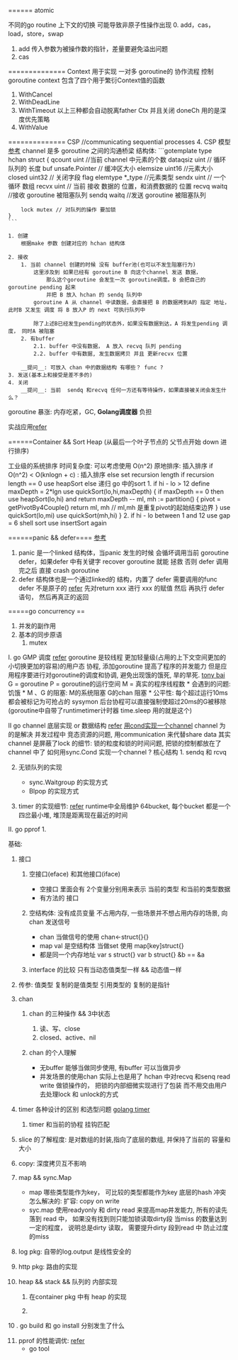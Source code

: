 
======
atomic

不同的go routine 上下文的切换 可能导致非原子性操作出现
0. add，cas，load，store，swap
1. add
    传入参数为被操作数的指针，差量要避免溢出问题
2. cas

==============
Context 
 用于实现 一对多 goroutine的 协作流程 控制goroutine
   context 包含了四个用于繁衍Context值的函数
   1. WithCancel
   2. WithDeadLine
   3. WithTimeout
   以上三种都会自动脱离father Ctx 并且关闭 doneCh 用的是深度优先策略
   4. WithValue

==============
CSP
//communicating sequential processes
4. CSP 模型[参考](https://draveness.me/golang-channel)
    channel 是多 goroutine 之间的沟通桥梁
    结构体: 
    ```gotemplate
    type hchan struct {
    	qcount   uint //当前 channel 中元素的个数
    	dataqsiz uint // 循环队列的 长度
    	buf      unsafe.Pointer // 缓冲区大小
    	elemsize uint16 //元素大小
    	closed   uint32 // 关闭字段 flag
    	elemtype *_type //元素类型
    	sendx    uint  // 一个循环 数组
    	recvx    uint  // 当前 接收 数据的 位置，和消费数据的 位置
    	recvq    waitq //接收 goroutine 被阻塞队列
    	sendq    waitq //发送 goroutine 被阻塞队列
    
    	lock mutex // 对队列的操作 要加锁
    }
    ```
    
    1. 创建
        根据make 参数 创建对应的 hchan 结构体
        
    2. 接收
        1. 当前 channel 创建的时候 没有 buffer池(也可以不发生阻塞行为)
            这里涉及到 如果已经有 goroutine B 向这个channel 发送 数据，
                那么这个goroutine 会发生一次 goroutine调度。B 会把自己的 goroutine pending 起来
                并把 B 放入 hchan 的 sendq 队列中
            goroutine A 从 channel 中读数据，会直接把 B 的数据拷到A的 指定 地址，此时B 又发生 调度 将 B 放入P 的 next 可执行队列中
            
            除了上述B已经发生pending的状态外，如果没有数据到达，A 将发生pending 调度， 同时A 被阻塞
        2. 有buffer
            2.1. buffer 中没有数据， A 放入 recvq 队列 pending
            2.2. buffer 中有数据, 发生数据拷贝 并且 更新recvx 位置
            
        __提问__: 可放入 chan 中的数据结构 有哪些？ func ? 
    3. 发送(基本上和接受是差不多的)
    4. 关闭
        __提问__: 当前  sendq 和recvq 任何一方还有等待操作，如果直接被关闭会发生什么？
        
goroutine 暴涨:
    内存吃紧，GC, __Golang调度器__ 负担 

实战应用[refer](https://mp.weixin.qq.com/s/CGLWKawX7qTaMqIMWqmptA)


======Container && Sort
Heap (从最后一个叶子节点的 父节点开始 down 进行排序)

工业级的系统排序
    时间复杂度: 可以考虑使用 O(n^2)
    原地排序: 插入排序
    if O(n^2) < O(knlogn + c) : 插入排序
    else set recursion length 
        if recursion length == 0 
            use heapSort
        else 
            递归
go 中的sort 
    1. if hi - lo > 12
         define maxDepth = 2*lgn
         use quickSort(lo,hi,maxDepth) {
            if maxDepth == 0 then use heapSort(lo,hi) and return
            maxDepth -- 
            ml, mh := partition() {
                pivot = getPivotBy4Couple()
                return ml, mh // ml,mh 是重复pivot的起始结束边界
            }
            use quickSort(lo,mi)
            use quickSort(mh,hi)
         }
    2. if hi - lo between 1 and 12
        use gap = 6 shell sort
        use insertSort again
    
======panic && defer==== [参考](https://draveness.me/golang-panic-recover)
1. panic 是一个linked 结构体，当panic 发生的时候 会循坏调用当前 goroutine defer，如果defer 中有关键字 recover
    goroutine 就能 拯救 否则 defer 调用完之后 直接 crash goroutine
2. defer 结构体也是一个通过linked的 结构，内置了 defer 需要调用的func
   defer 不是原子的 [refer](https://segmentfault.com/a/1190000006823652)
        先对return xxx 进行 xxx 的赋值 然后 再执行 defer 语句， 然后再真正的返回

=====go concurrency == 
1. 并发的副作用
2. 基本的同步原语
    1. mutex
    


I. go GMP 调度 [refer](https://draveness.me/golang/docs/part3-runtime/ch06-concurrency/golang-goroutine/)
goroutine 是较线程 更加轻量级(占用的上下文空间更加的小切换更加的容易)的用户态 协程, 添加goroutine 提高了程序的并发能力
但是应用程序要进行对goroutine的调度和协调, 避免出现饿的饿死, 旱的旱死. [tony bai](https://tonybai.com/2020/03/21/illustrated-tales-of-go-runtime-scheduler/)
G = goroutine
P = goroutine的运行空间
M = 真实的程序线程数
    * 会遇到的问题: 饥饿
    * M 、G 的阻塞: M的系统阻塞 G的chan 阻塞
    * 公平性:  每个超过运行10ms 都会被标记为可抢占的 sysymon 后台协程可以直接强制使超过20ms的G被移除 (goroutine中自带了runtimetimer计时器 time.sleep 用的就是这个)
    
II go channel 底层实现 or 数据结构 [refer](https://codeburst.io/diving-deep-into-the-golang-channels-549fd4ed21a8)
[用cond实现一个channel](https://time.geekbang.org/column/article/96994)
    channel 为的是解决 并发过程中 竞态资源的问题, 用communication 来代替share data
    其实channel 是屏蔽了lock 的细节: 锁的粒度和锁的时间问题, 把锁的控制都放在了channel 中了
    如何用sync.Cond 实现一个channel ? 
    核心结构
    1. sendq 和 rcvq

2. 无锁队列的实现 
   * sync.Waitgroup 的实现方式
   * Blpop 的实现方式
    
3. timer 的实现细节: [refer](https://www.cyhone.com/articles/analysis-of-golang-timer/)
    runtime中全局维护 64bucket, 每个bucket 都是一个四岔最小堆, 堆顶是距离现在最近的时间


II. go pprof 
    1. 

基础:
1. 接口
    1. 空接口(eface) 和其他接口(iface)
        * 空接口 里面会有 2个变量分别用来表示 当前的类型 和当前的类型数据
        * 有方法的 接口
    2. 空结构体: 没有成员变量 不占用内存, 一些场景并不想占用内存的场景, 向chan 发送信号
        * chan 当做信号的使用 chan<-struct{}{}
        * map val 是空结构体 当做set 使用 map[key]struct{}
        * 都是同一个内存地址 var s struct{}  var b struct{}  &b == &a
        
    3. interface 的比较
        只有当动态值类型一样 && 动态值一样  
2. 传参:
    值类型     复制的是值类型
    引用类型的 复制的是指针

3. chan
    1. chan 的三种操作 && 3中状态
        1. 读、写、close
        2. closed、active、nil
        
    2. chan 的个人理解
         * 无buffer 能够当做同步使用, 有buffer 可以当做异步
         * 并发场景的使用chan 实际上也是用了 hchan 中对recvq 和senq read write 做锁操作的，
            把锁的内部细微实现进行了包装 而不用交由用户去处理lock 和 unlock的方式 
            
3. timer 各种设计的区别 和选型问题  [golang timer](http://xiaorui.cc/archives/6483)
    1. timer 和当前的协程 挂钩匹配

4. slice 的了解程度:
    是对数组的封装,指向了底层的数组, 并保持了当前的 容量和大小    
5. copy: 深度拷贝互不影响
6. map && sync.Map 
    * map 哪些类型能作为key， 可比较的类型都能作为key
        底层的hash 冲突怎么解决的: 
        扩容: copy on write
    * syc.map 使用readyonly 和 dirty read 来提高map并发能力, 所有的读先落到 read 中， 如果没有找到则只能加锁读取dirty段
        当miss 的数量达到一定的程度， 说明总是dirty 读取， 需要提升dirty 段到read 中 防止过度的miss 
7. log pkg: 自带的log.output 是线性安全的
8. http pkg: 路由的实现

9. heap  && stack  && 队列的 内部实现
    1. 在container pkg 中有 heap 的实现
         
    2. 

10 . go build 和 go install 分别发生了什么

11. pprof 的性能调优: [refer](https://www.bilibili.com/video/BV1iA411i7Nt?from=search&seid=10157390214658424535)
    * go tool 
    